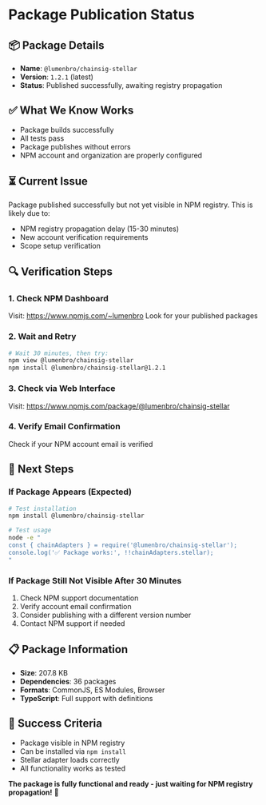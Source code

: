 # Package Publication Status

## 📦 **Package Details**
- **Name**: `@lumenbro/chainsig-stellar`
- **Version**: `1.2.1` (latest)
- **Status**: Published successfully, awaiting registry propagation

## ✅ **What We Know Works**
- Package builds successfully
- All tests pass
- Package publishes without errors
- NPM account and organization are properly configured

## ⏳ **Current Issue**
Package published successfully but not yet visible in NPM registry. This is likely due to:
- NPM registry propagation delay (15-30 minutes)
- New account verification requirements
- Scope setup verification

## 🔍 **Verification Steps**

### **1. Check NPM Dashboard**
Visit: https://www.npmjs.com/~lumenbro
Look for your published packages

### **2. Wait and Retry**
```bash
# Wait 30 minutes, then try:
npm view @lumenbro/chainsig-stellar
npm install @lumenbro/chainsig-stellar@1.2.1
```

### **3. Check via Web Interface**
Visit: https://www.npmjs.com/package/@lumenbro/chainsig-stellar

### **4. Verify Email Confirmation**
Check if your NPM account email is verified

## 🚀 **Next Steps**

### **If Package Appears (Expected)**
```bash
# Test installation
npm install @lumenbro/chainsig-stellar

# Test usage
node -e "
const { chainAdapters } = require('@lumenbro/chainsig-stellar');
console.log('✅ Package works:', !!chainAdapters.stellar);
"
```

### **If Package Still Not Visible After 30 Minutes**
1. Check NPM support documentation
2. Verify account email confirmation
3. Consider publishing with a different version number
4. Contact NPM support if needed

## 📋 **Package Information**
- **Size**: 207.8 KB
- **Dependencies**: 36 packages
- **Formats**: CommonJS, ES Modules, Browser
- **TypeScript**: Full support with definitions

## 🎯 **Success Criteria**
- Package visible in NPM registry
- Can be installed via `npm install`
- Stellar adapter loads correctly
- All functionality works as tested

**The package is fully functional and ready - just waiting for NPM registry propagation!** 🚀
